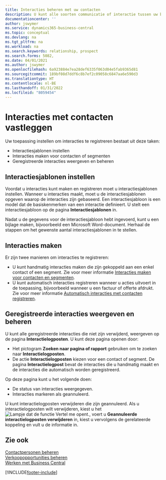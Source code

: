 ```yaml
---
title: Interacties beheren met uw contacten
description: U kunt alle soorten communicatie of interactie tussen uw bedrijf en uw contacten beheren. Bijvoorbeeld brieven, telefoongesprekken, vergaderingen, enzovoort.
documentationcenter: ''
author: jswymer
ms.service: dynamics365-business-central
ms.topic: conceptual
ms.devlang: na
ms.tgt_pltfrm: na
ms.workload: na
ms.search.keywords: relationship, prospect
ms.search.forms: 5082,
ms.date: 04/01/2021
ms.author: jswymer
ms.openlocfilehash: 6a923884e7ea28def6335f063d04e5fab9365d81
ms.sourcegitcommit: 189bf08d7ddf6c8b7ef2c09058c6847aa6e590d3
ms.translationtype: HT
ms.contentlocale: nl-BE
ms.lasthandoff: 01/31/2022
ms.locfileid: "8059454"
---
```

# <a name="record-interactions-with-contacts"></a>Interacties met contacten vastleggen
Uw toepassing instellen om interacties te registreren bestaat uit deze taken:

* Interactiesjablonen instellen  
* Interacties maken voor contacten of segmenten  
* Geregistreerde interacties weergeven en beheren  

##  <a name="setting-up-interaction-templates"></a>Interactiesjablonen instellen
Voordat u interacties kunt maken en registreren moet u interactiesjablonen instellen. Wanneer u interacties maakt, moet u de interactiesjablonen opgeven waarop de interacties zijn gebaseerd. Een interactiesjabloon is een model dat de basiskenmerken van een interactie definieert.
U stelt een interactiesjabloon op de pagina **Interactiesjablonen** in.

Nadat u de gegevens voor de interactiesjabloon hebt ingevoerd, kunt u een bijlage maken, bijvoorbeeld een Microsoft Word-document. Herhaal de stappen om het gewenste aantal interactiesjablonen in te stellen.  

## <a name="creating-interactions"></a>Interacties maken
Er zijn twee manieren om interacties te registreren:

* U kunt handmatig  interacties maken die zijn gekoppeld aan een enkel contact of een segment. Zie voor meer informatie [Interacties maken voor contacten en segmenten](marketing-how-create-interactions.md).  
* U kunt automatisch interacties registreren wanneer u acties uitvoert in de toepassing, bijvoorbeeld wanneer u een factuur of offerte afdrukt. Zie voor meer informatie [Automatisch interacties met contacten registreren](marketing-auto-record-interactions.md).

## <a name="viewing-and-managing-recorded-interactions"></a>Geregistreerde interacties weergeven en beheren
U kunt alle geregistreerde interacties die niet zijn verwijderd, weergeven op de pagina **Interactielogposten**. U kunt deze pagina openen door:

* Het pictogram **Zoeken naar pagina of rapport** gebruiken om te zoeken naar **Interactielogposten**.
* De actie **Interactielogposten** kiezen voor een contact of segment.
  De pagina **Interactielogpost** bevat de interacties die u handmatig maakt en de interacties die automatisch worden geregistreerd.

Op deze pagina kunt u het volgende doen:

* De status van interacties weergegeven.
* Interacties markeren als geannuleerd.

U kunt interactielogposten verwijderen die zijn geannuleerd. Als u interactielogposten wilt verwijderen, kiest u het ![Lampje dat de functie Vertel me opent.](media/ui-search/search_small.png "Vertel me wat u wilt doen"), voert u **Geannuleerde interactielogposten verwijderen** in, kiest u vervolgens de gerelateerde koppeling en vult u de informatie in.

## <a name="see-also"></a>Zie ook
[Contactpersonen beheren](marketing-contacts.md)  
[Verkoopopportunities beheren](marketing-manage-sales-opportunities.md)  
[Werken met Business Central](ui-work-product.md)  


[!INCLUDE[footer-include](includes/footer-banner.md)]